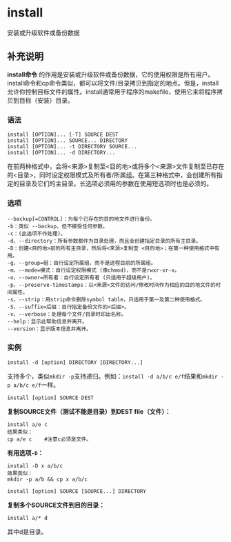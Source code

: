 install
===

安装或升级软件或备份数据

## 补充说明

**install命令** 的作用是安装或升级软件或备份数据，它的使用权限是所有用户。install命令和cp命令类似，都可以将文件/目录拷贝到指定的地点。但是，install允许你控制目标文件的属性。install通常用于程序的makefile，使用它来将程序拷贝到目标（安装）目录。

###  语法

```
install [OPTION]... [-T] SOURCE DEST
install [OPTION]... SOURCE... DIRECTORY
install [OPTION]... -t DIRECTORY SOURCE...
install [OPTION]... -d DIRECTORY...
```

在前两种格式中，会将<来源>复制至<目的地>或将多个<来源>文件复制至已存在的<目录>，同时设定权限模式及所有者/所属组。在第三种格式中，会创建所有指定的目录及它们的主目录。长选项必须用的参数在使用短选项时也是必须的。

###  选项

```
--backup[=CONTROL]：为每个已存在的目的地文件进行备份。
-b：类似 --backup，但不接受任何参数。
-c：(此选项不作处理)。
-d，--directory：所有参数都作为目录处理，而且会创建指定目录的所有主目录。
-D：创建<目的地>前的所有主目录，然后将<来源>复制至 <目的地>；在第一种使用格式中有用。
-g，--group=组：自行设定所属组，而不是进程目前的所属组。
-m，--mode=模式：自行设定权限模式 (像chmod)，而不是rwxr-xr-x。
-o，--owner=所有者：自行设定所有者 (只适用于超级用户)。
-p，--preserve-timestamps：以<来源>文件的访问/修改时间作为相应的目的地文件的时间属性。
-s，--strip：用strip命令删除symbol table，只适用于第一及第二种使用格式。
-S，--suffix=后缀：自行指定备份文件的<后缀>。
-v，--verbose：处理每个文件/目录时印出名称。
--help：显示此帮助信息并离开。
--version：显示版本信息并离开。
```

###  实例

```
install -d [option] DIRECTORY [DIRECTORY...]
```

支持多个，类似`mkdir -p`支持递归。例如：`install -d a/b/c e/f`结果和`mkdir -p a/b/c e/f`一样。

```
install [option] SOURCE DEST
```

 **复制SOURCE文件（测试不能是目录）到DEST file（文件）：** 

```
install a/e c
结果类似：
cp a/e c    #注意c必须是文件。
```

 **有用选项`-D`：** 

```
install -D x a/b/c
效果类似：
mkdir -p a/b && cp x a/b/c
```

```
install [option] SOURCE [SOURCE...] DIRECTORY
```

 **复制多个SOURCE文件到目的目录：** 

```
install a/* d
```

其中d是目录。


